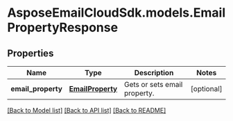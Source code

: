 # AsposeEmailCloudSdk.models.EmailPropertyResponse

## Properties
Name | Type | Description | Notes
------------ | ------------- | ------------- | -------------
**email_property** | [**EmailProperty**](EmailProperty.md) | Gets or sets email property. | [optional] 

[[Back to Model list]](README.md#documentation-for-models) [[Back to API list]](README.md#documentation-for-api-endpoints) [[Back to README]](README.md)


